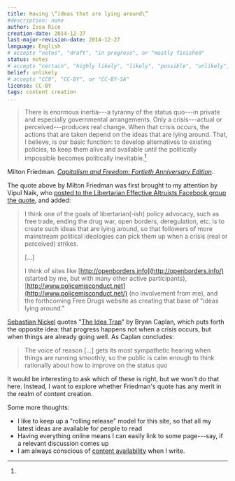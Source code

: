 ```yaml
---
title: Having \“ideas that are lying around\”
#description: none
author: Issa Rice
creation-date: 2014-12-27
last-major-revision-date: 2014-12-27
language: English
# accepts "notes", "draft", "in progress", or "mostly finished"
status: notes
# accepts "certain", "highly likely", "likely", "possible", "unlikely", "highly unlikely", "remote", "impossible", "log", "emotional", or "fiction"
belief: unlikely
# accepts "CC0", "CC-BY", or "CC-BY-SA"
license: CC-BY
tags: content creation
...
```


> There is enormous inertia---a tyranny of the status quo---in private and especially governmental arrangements.
Only a crisis---actual or perceived---produces real change.
When that crisis occurs, the actions that are taken depend on the ideas that are lying around.
That, I believe, is our basic function: to develop alternatives to existing policies, to keep them alive and available until the politically impossible becomes politically inevitable.[^friedmanquote]

[^friedmanquote]:
Milton Friedman.
*[Capitalism and Freedom: Fortieth Anniversary Edition](https://books.google.com/books?id=zHSv4OyuY1EC&lpg=PR14&dq=%22When%20that%20crisis%20occurs%2C%20the%20actions%20that%20are%20taken%20depend%20on%20the%20ideas%20that%20are%20lying%20around.%22&pg=PR14#v=onepage&q=%22When%20that%20crisis%20occurs,%20the%20actions%20that%20are%20taken%20depend%20on%20the%20ideas%20that%20are%20lying%20around.%22&f=false)*.

The quote above by Milton Friedman was first brought to my attention by Vipul Naik, who [posted to the Libertarian Effective Altruists Facebook group the quote](https://www.facebook.com/groups/1520172064903930/permalink/1527384787515991/), and added:

> I think one
> of the goals of libertarian(-ish) policy advocacy, such as free trade,
> ending the drug war, open borders, deregulation, etc. is to create such
> ideas that are lying around, so that followers of more mainstream
> political ideologies can pick them up when a crisis (real or perceived)
> strikes.
> 
> \[...\]
> 
> I think of sites like
> [http://openborders.info](http://openborders.info/) (started by me, but with many other active participants),
> [http://www.policemisconduct.net](http://www.policemisconduct.net/) (no involvement from me), and the forthcoming Free Drugs website as creating
> that base of "ideas lying around."

[Sebastian Nickel](http://sebastiannickel.com/) quotes "[The Idea Trap](http://www.econlib.org/library/Columns/y2004/Caplanidea.html)" by Bryan Caplan, which puts forth the opposite idea: that progress happens not when a crisis occurs, but when things are already going well.
As Caplan concludes:

> The voice of reason \[...\] gets its most sympathetic hearing when things are running smoothly, so the public is calm enough to think rationally about how to improve on the status quo

It would be interesting to ask which of these is right, but we won't do that here.
Instead, I want to explore whether Friedman's quote has any merit in the realm of content creation.


Some more thoughts:

- I like to keep up a "rolling release" model for this site, so that all my latest ideas are available for people to read
- Having everything online means I can easily link to some page---say, if a relevant discussion comes up
- I am always conscious of [content availability]() when I write.
